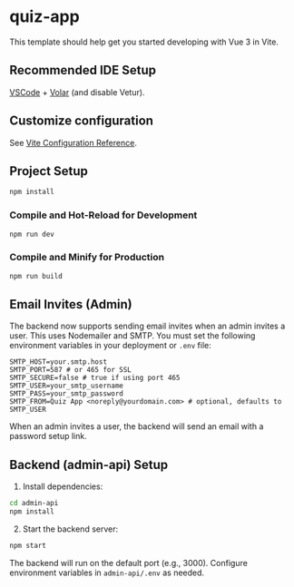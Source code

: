 # quiz-app

This template should help get you started developing with Vue 3 in Vite.

## Recommended IDE Setup

[VSCode](https://code.visualstudio.com/) + [Volar](https://marketplace.visualstudio.com/items?itemName=Vue.volar) (and disable Vetur).

## Customize configuration

See [Vite Configuration Reference](https://vite.dev/config/).

## Project Setup

```sh
npm install
```

### Compile and Hot-Reload for Development

```sh
npm run dev
```

### Compile and Minify for Production

```sh
npm run build
```

## Email Invites (Admin)

The backend now supports sending email invites when an admin invites a user. This uses Nodemailer and SMTP. You must set the following environment variables in your deployment or `.env` file:

```
SMTP_HOST=your.smtp.host
SMTP_PORT=587 # or 465 for SSL
SMTP_SECURE=false # true if using port 465
SMTP_USER=your_smtp_username
SMTP_PASS=your_smtp_password
SMTP_FROM=Quiz App <noreply@yourdomain.com> # optional, defaults to SMTP_USER
```

When an admin invites a user, the backend will send an email with a password setup link.

## Backend (admin-api) Setup

1. Install dependencies:

```sh
cd admin-api
npm install
```

2. Start the backend server:

```sh
npm start
```

The backend will run on the default port (e.g., 3000). Configure environment variables in `admin-api/.env` as needed.
